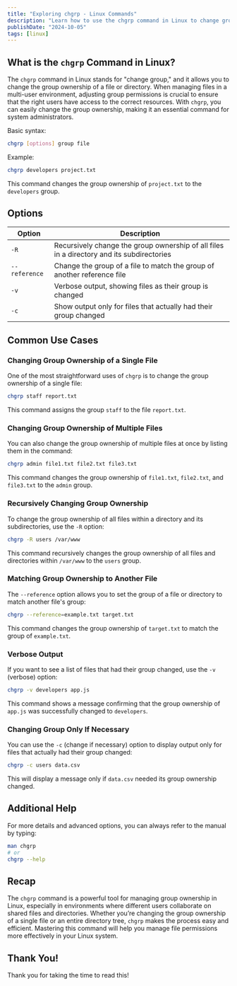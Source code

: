 ```yaml
---
title: "Exploring chgrp - Linux Commands"
description: "Learn how to use the chgrp command in Linux to change group ownership of files and directories. Perfect for system admins!"
publishDate: "2024-10-05"
tags: [linux]
---
```


## What is the `chgrp` Command in Linux?

The `chgrp` command in Linux stands for "change group," and it allows you to change the group ownership of a file or directory. When managing files in a multi-user environment, adjusting group permissions is crucial to ensure that the right users have access to the correct resources. With `chgrp`, you can easily change the group ownership, making it an essential command for system administrators.

Basic syntax:

```bash
chgrp [options] group file
```

Example:

```bash
chgrp developers project.txt
```

This command changes the group ownership of `project.txt` to the `developers` group.

## Options

| Option | **Description**                                                                           |
| ------ | ----------------------------------------------------------------------------------------- |
| `-R`   | Recursively change the group ownership of all files in a directory and its subdirectories |
| `--reference`   | Change the group of a file to match the group of another reference file |
| `-v`   | Verbose output, showing files as their group is changed                                   |
| `-c`   | Show output only for files that actually had their group changed                          |

## Common Use Cases

### Changing Group Ownership of a Single File

One of the most straightforward uses of `chgrp` is to change the group ownership of a single file:

```bash
chgrp staff report.txt
```

This command assigns the group `staff` to the file `report.txt`.

### Changing Group Ownership of Multiple Files

You can also change the group ownership of multiple files at once by listing them in the command:

```bash
chgrp admin file1.txt file2.txt file3.txt
```

This command changes the group ownership of `file1.txt`, `file2.txt`, and `file3.txt` to the `admin` group.

### Recursively Changing Group Ownership

To change the group ownership of all files within a directory and its subdirectories, use the `-R` option:

```bash
chgrp -R users /var/www
```

This command recursively changes the group ownership of all files and directories within `/var/www` to the `users` group.

### Matching Group Ownership to Another File

The `--reference` option allows you to set the group of a file or directory to match another file's group:

```bash
chgrp --reference=example.txt target.txt
```

This command changes the group ownership of `target.txt` to match the group of `example.txt`.

### Verbose Output

If you want to see a list of files that had their group changed, use the `-v` (verbose) option:

```bash
chgrp -v developers app.js
```

This command shows a message confirming that the group ownership of `app.js` was successfully changed to `developers`.

### Changing Group Only If Necessary

You can use the `-c` (change if necessary) option to display output only for files that actually had their group changed:

```bash
chgrp -c users data.csv
```

This will display a message only if `data.csv` needed its group ownership changed.

## Additional Help

For more details and advanced options, you can always refer to the manual by typing:

```bash
man chgrp
# or
chgrp --help

```

## Recap

The `chgrp` command is a powerful tool for managing group ownership in Linux, especially in environments where different users collaborate on shared files and directories. Whether you’re changing the group ownership of a single file or an entire directory tree, `chgrp` makes the process easy and efficient. Mastering this command will help you manage file permissions more effectively in your Linux system.

## Thank You!

Thank you for taking the time to read this!
